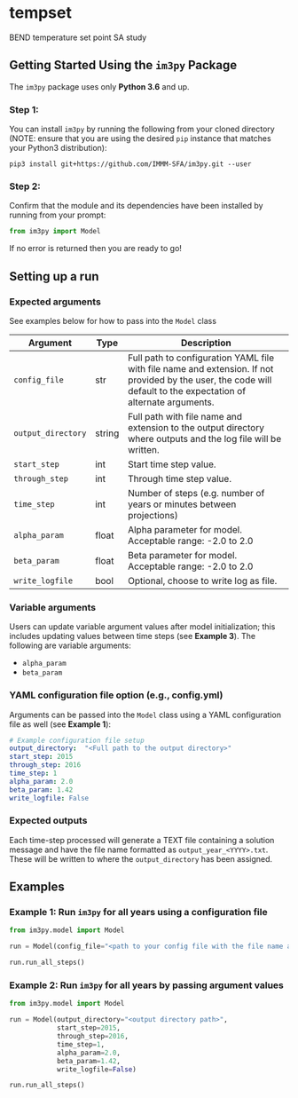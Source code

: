# tempset
BEND temperature set point SA study

## Getting Started Using the `im3py` Package
The `im3py` package uses only **Python 3.6** and up.

### Step 1:
You can install `im3py` by running the following from your cloned directory (NOTE: ensure that you are using the desired `pip` instance that matches your Python3 distribution):

`pip3 install git+https://github.com/IMMM-SFA/im3py.git --user`

### Step 2:
Confirm that the module and its dependencies have been installed by running from your prompt:

```python
from im3py import Model
```

If no error is returned then you are ready to go!

## Setting up a run

### Expected arguments
See examples below for how to pass into the `Model` class

| Argument | Type | Description |
|----|----|----|
| `config_file` | str | Full path to configuration YAML file with file name and extension. If not provided by the user, the code will default to the expectation of alternate arguments. |
| `output_directory` | string | Full path with file name and extension to the output directory where outputs and the log file will be written. |
| `start_step` | int | Start time step value. |
| `through_step` | int | Through time step value. |
| `time_step` | int | Number of steps (e.g. number of years or minutes between projections) |
| `alpha_param` | float | Alpha parameter for model.  Acceptable range:  -2.0 to 2.0 |
| `beta_param` | float | Beta parameter for model.  Acceptable range:  -2.0 to 2.0 |
| `write_logfile` | bool | Optional, choose to write log as file. |

### Variable arguments
Users can update variable argument values after model initialization; this includes updating values between time steps (see **Example 3**).  The following are variable arguments:
- `alpha_param`
- `beta_param`

### YAML configuration file option (e.g., config.yml)
Arguments can be passed into the `Model` class using a YAML configuration file as well (see **Example 1**):

```yaml
# Example configuration file setup
output_directory:  "<Full path to the output directory>"
start_step: 2015
through_step: 2016
time_step: 1
alpha_param: 2.0
beta_param: 1.42
write_logfile: False
```

### Expected outputs
Each time-step processed will generate a TEXT file containing a solution message and have the file name formatted as `output_year_<YYYY>.txt`. These will be written to where the `output_directory` has been assigned.

## Examples

### Example 1:  Run `im3py` for all years using a configuration file
```python
from im3py.model import Model

run = Model(config_file="<path to your config file with the file name and extension.")

run.run_all_steps()
```

### Example 2:  Run `im3py` for all years by passing argument values
```python
from im3py.model import Model

run = Model(output_directory="<output directory path>",
            start_step=2015,
            through_step=2016,
            time_step=1,
            alpha_param=2.0,
            beta_param=1.42,
            write_logfile=False)

run.run_all_steps()
```
